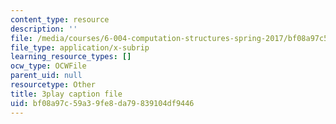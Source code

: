 ```yaml
---
content_type: resource
description: ''
file: /media/courses/6-004-computation-structures-spring-2017/bf08a97c59a39fe8da79839104df9446_tjIFsdM-hBA.srt
file_type: application/x-subrip
learning_resource_types: []
ocw_type: OCWFile
parent_uid: null
resourcetype: Other
title: 3play caption file
uid: bf08a97c-59a3-9fe8-da79-839104df9446
---
```

